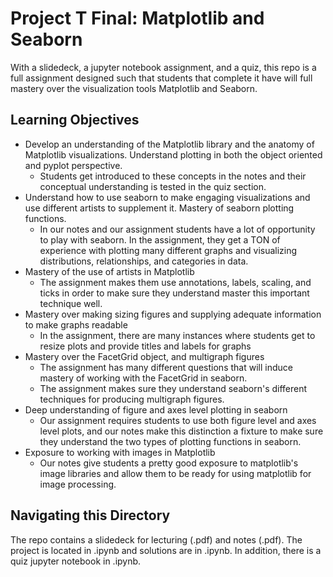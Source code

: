 # Project T Final: Matplotlib and Seaborn 
With a slidedeck, a jupyter notebook assignment, and a quiz, this repo is a full assignment designed such that students that complete it have will full mastery over the visualization tools Matplotlib and Seaborn.
## Learning Objectives
* Develop an understanding of the Matplotlib library and the anatomy of Matplotlib visualizations. Understand plotting in both the object oriented and pyplot perspective.
  * Students get introduced to these concepts in the notes and their conceptual understanding is tested in the quiz section.
* Understand how to use seaborn to make engaging visualizations and use different artists to supplement it. Mastery of seaborn plotting functions.
  * In our notes and our assignment students have a lot of opportunity to play with seaborn. In the assignment, they get a TON of experience with plotting many different graphs and visualizing distributions, relationships, and categories in data.
* Mastery of the use of artists in Matplotlib
  * The assignment makes them use annotations, labels, scaling, and ticks in order to make sure they understand master this important technique well.
* Mastery over making sizing figures and supplying adequate information to make graphs readable
  * In the assignment, there are many instances where students get to resize plots and provide titles and labels for graphs
* Mastery over the FacetGrid object, and multigraph figures
  * The assignment has many different questions that will induce mastery of working with the FacetGrid in seaborn.
  * The assignment makes sure they understand seaborn's different techniques for producing multigraph figures.
* Deep understanding of figure and axes level plotting in seaborn
  * Our assignment requires students to use both figure level and axes level plots, and our notes make this distinction a fixture to make sure they understand the two types of plotting functions in seaborn.
* Exposure to working with images in Matplotlib
  * Our notes give students a pretty good exposure to matplotlib's image libraries and allow them to be ready for using matplotlib for image processing.
## Navigating this Directory
The repo contains a slidedeck for lecturing (.pdf) and notes (.pdf). The project is located in .ipynb and solutions are in .ipynb. In addition, there is a quiz jupyter notebook in .ipynb.
